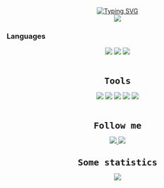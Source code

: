 <div align="center">
    <a href="https://git.io/typing-svg"><img src="https://readme-typing-svg.demolab.com?font=Orbitron&weight=900&size=30&pause=1000&color=36D16D&center=true&vCenter=true&random=false&width=435&lines=Computer+science+student;Mobile+developer" alt="Typing SVG" /></a>
</div>

<div align="center">
    <img src="https://media1.giphy.com/media/v1.Y2lkPTc5MGI3NjExNmVkNmxyNjk2MHVrdjdmYmMwcm5vdnR4MGc3amQ1Z2ZqcW15OXNlOCZlcD12MV9pbnRlcm5hbF9naWZfYnlfaWQmY3Q9Zw/GwtfUx2P2HnvByDZdg/giphy.webp" />
</div>

### Languages
<div align="center">
    <img src="https://img.shields.io/badge/-python-090909?style=for-the-badge&logo=python&logoColor=ff073a" />
    <img src="https://img.shields.io/badge/-C++-090909?style=for-the-badge&logo=C%2b%2b&logoColor=0000CD" />
    <img src="https://img.shields.io/badge/-Kotlin-090909?style=for-the-badge&logo=kotlin" />
</div> <br />

<div align="center">
    <h1 style="font-size: 20px;"><tt>Tools</tt></h1>
</div>

<div align="center">
    <img src="https://img.shields.io/badge/-firebase-090909?style=for-the-badge&logo=firebase&logoColor=F0E68C" />
    <img src="https://img.shields.io/badge/-sql-090909?style=for-the-badge&logo=sqlite&logoColor=00FFFF" />
    <img src="https://img.shields.io/badge/-qt-090909?style=for-the-badge&logo=qt&logoColor=00FF00" />
    <img src="https://img.shields.io/badge/-git-090909?style=for-the-badge&logo=git&logoColor=FF8C00" />
    <img src="https://img.shields.io/badge/-android-090909?style=for-the-badge&logo=android" />
</div> <br />

<div align="center">
    <h1 style="font-size: 20px;"><tt>Follow me</tt></h1>
</div>

<div align="center">
    <a href="https://t.me/Nep_pasha/">
        <img src="https://img.shields.io/badge/-telegram-090909?style=for-the-badge&logo=telegram" />
    </a>
    <a href="https://leetcode.com/u/GNU_nan0_machine_s0n/">
        <img src="https://img.shields.io/badge/-leetcode-090909?style=for-the-badge&logo=leetcode" />
    </a>
</div>

<div align="center">
    <h1 style="font-size: 20px;"><tt>Some statistics</tt></h1>
</div>

<div align="center">
    <img src="https://github-profile-summary-cards.vercel.app/api/cards/repos-per-language?username=nepavellab&theme=dark" />
</div>
